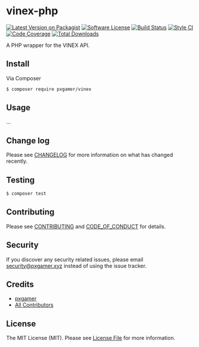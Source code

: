 # vinex-php

[![Latest Version on Packagist][ico-version]][link-packagist]
[![Software License][ico-license]](LICENSE.md)
[![Build Status][ico-travis]][link-travis]
[![Style CI][ico-styleci]][link-styleci]
[![Code Coverage][ico-code-quality]][link-code-quality]
[![Total Downloads][ico-downloads]][link-downloads]

A PHP wrapper for the VINEX API.

## Install

Via Composer

```bash
$ composer require pxgamer/vinex
```

## Usage

...

## Change log

Please see [CHANGELOG](CHANGELOG.md) for more information on what has changed recently.

## Testing

```bash
$ composer test
```

## Contributing

Please see [CONTRIBUTING](.github/CONTRIBUTING.md) and [CODE_OF_CONDUCT](.github/CODE_OF_CONDUCT.md) for details.

## Security

If you discover any security related issues, please email security@pxgamer.xyz instead of using the issue tracker.

## Credits

- [pxgamer][link-author]
- [All Contributors][link-contributors]

## License

The MIT License (MIT). Please see [License File](LICENSE.md) for more information.

[ico-version]: https://img.shields.io/packagist/v/pxgamer/vinex.svg?style=flat-square
[ico-license]: https://img.shields.io/badge/license-MIT-brightgreen.svg?style=flat-square
[ico-travis]: https://img.shields.io/travis/pxgamer/vinex-php/master.svg?style=flat-square
[ico-styleci]: https://styleci.io/repos/167267153/shield
[ico-code-quality]: https://img.shields.io/codecov/c/github/pxgamer/vinex-php.svg?style=flat-square
[ico-downloads]: https://img.shields.io/packagist/dt/pxgamer/vinex.svg?style=flat-square

[link-packagist]: https://packagist.org/packages/pxgamer/vinex
[link-travis]: https://travis-ci.com/pxgamer/vinex-php
[link-styleci]: https://styleci.io/repos/167267153
[link-code-quality]: https://codecov.io/gh/pxgamer/vinex-php
[link-downloads]: https://packagist.org/packages/pxgamer/vinex
[link-author]: https://github.com/pxgamer
[link-contributors]: ../../contributors
